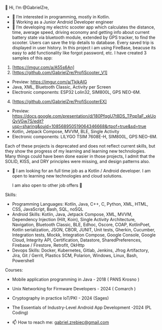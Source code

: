 👋 Hi, I’m @GabrielZre,
- 👀 I’m interested in programming, mostly in Kotlin.
- 👀 Working as a Junior Android Developer engineer
- 🌱 I’m developing my electric scooter app which calculates the distance, time, average speed, driving economy and getting info about current battery state via bluetooth module,
extended by GPS tracker, to find the scooter. 
Users can save the trip details to database. 
Every saved trip is displayed in user history. 
In this project i am using FireBase, beacuse its easy to add functionality like forgot password, etc.
I have created 3 samples of this app:
1. [https://imgur.com/a/A55s6An]
2. [https://github.com/GabrielZre/ProfiScooter_V1]
- Preview: https://imgur.com/a/TkjkAIG
- Java, XML, Bluetooth Classic, Activity per Screen
- Electronic components: ESP32 Lolin32, SIM800L, GPS NEO-6M.
4. [https://github.com/GabrielZre/ProfiScooterEX]
- Preview: https://docs.google.com/presentation/d/180PfqgU7t8DS_TPqp1aF_xkUoQvVGw7S/edit?usp=sharing&ouid=108568950519064346668&rtpof=true&sd=true
- Kotlin, Jetpack Compose, MVVM, BLE, Single Activity
- Electronic components: LILYGO TSIM 7608E-H, SIM800L, GPS NEO-6M.

Each of these projects is deprecated and does not reflect current skills, but they show the progress of my learning and learning new technologies. Many things could have been done easier in those projects, I admit that the SOLID, KISS, and DRY principles were missing, and design patterns also.

- 💞️ I am looking for an full time job as a Kotlin / Android developer. I am open to learning new technologies and cloud solutions.

  I am also open to other job offers 🙂	

Skills:
- Programming Languages: Kotlin, Java, C++, C, Python, XML, HTML, CSS, JavaScript, Bash, SQL, noSQL
- Android Skills: Kotlin, Java, Jetpack Compose, XML, MVVM, Dependency Injection (Hilt, Koin), Single Activity Architecture, Navigation,
Bluetooth Classic, BLE, Edhoc, Oscore, COAP, KotlinPoet, Kotlin serialization, JSON, CBOR, JUNIT, Unit tests, Gherkin, Cucumber, Integration tests, Mockk,
Integration Compose, Google Console, Google Cloud, Integrity API, Certification, Datastore, SharedPreferences, Firebase / Firestore, Retrofit, OkHttp
- Devops Skills:  Docker, Kubernetes, Gitlab, Jenkins, Jfrog Artifactory, Jira, Git / Gerrit, Plastics SCM, Polarion, Windows, Linux, Bash, Powershell

Courses:
- Mobile application programming in Java - 2018 ( PANS Krosno ) 
- Unix Networking for Firmware Developers - 2024 ( Comarch )
- Cryptography in practice IoT/PKI - 2024 (Sages)
- The Essentials of Industry-Level Android App Development -2024 (PL Coding)

- 📫 How to reach me: gabriel.zrebiec@gmail.com

<!---
GabrielZre/GabrielZre is a ✨ special ✨ repository because its `README.md` (this file) appears on your GitHub profile.
You can click the Preview link to take a look at your changes.
--->
